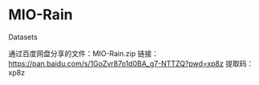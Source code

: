 # MIO-Rain

Datasets

通过百度网盘分享的文件：MIO-Rain.zip
链接：https://pan.baidu.com/s/1GoZvr87o1d0BA_g7-NTTZQ?pwd=xp8z 
提取码：xp8z

